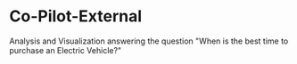# Co-Pilot-External
Analysis and Visualization answering the question "When is the best time to purchase an Electric Vehicle?"
